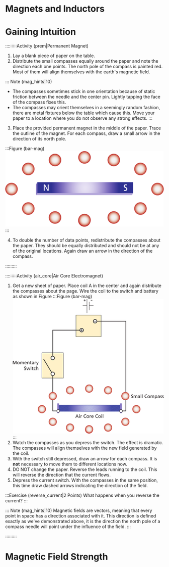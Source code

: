 # Magnets and Inductors 

# Gaining Intuition

:::::::::Activity (prem|Permanent Magnet)
1. Lay a blank piece of paper on the table.
2. Distribute the small compasses equally around the paper and note the direction each one points. The north pole of the compass is painted red. Most of them will align themselves with the earth's magnetic field.

::: Note (mag_hints|10)
- The compasses sometimes stick in one orientation because of static friction between the needle and the center pin. Lightly tapping the face of the compass fixes this.
- The compasses may orient themselves in a seemingly random fashion, there are metal fixtures below the table which cause this. Move your paper to a location where you do not observe any strong effects.
:::

3. Place the provided permanent magnet in the middle of the paper. Trace the outline of the magnet. For each compass, draw a small arrow in the direction of its north pole.

:::Figure (bar-mag)
![](imgs/Lab1/bar_mag_surrounded.png "Compasses around bar magnet")
:::

4. To double the number of data points, redistribute the compasses about the paper. They should be equally distributed and should not be at any of the original locations. Again draw an arrow in the direction of the compass.

:::::::::

:::::::::Activity (air_core|Air Core Electromagnet)
1. Get a new sheet of paper. Place coil A in the center and again distribute the compasses about the page. Wire the coil to the switch and battery as shown in Figure 
:::Figure (bar-mag)
![](imgs/Lab1/air_coil_circuit.png "Wiring for basic electromagnet")
:::
2. Watch the compasses as you depress the switch. The effect is dramatic. The compasses will align themselves with the new field generated by the coil.
3. With the switch still depressed, draw an arrow for each compass. It is <b>not</b> necessary to move them to different locations now.
4. DO NOT change the paper. Reverse the leads running to the coil. This will reverse the direction that the current flows.
5. Depress the current switch. With the compasses in the same position, this time draw dashed arrows indicating the direction of the field.

:::Exercise (reverse_current|2 Points)
What happens when you reverse the current?
:::

::: Note (mag_hints|10)
Magnetic fields are vectors, meaning that every point in space has a direction associated with it. This direction is defined exactly as we've demonstrated above, it is the direction the north pole of a compass needle will point under the influence of the field.
:::

:::::::::

# Magnetic Field Strength

